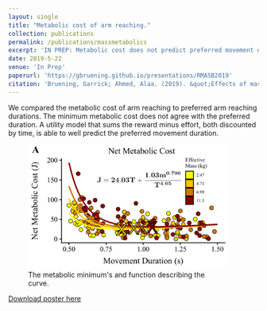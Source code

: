 ```yaml
---
layout: single
title: "Metabolic cost of arm reaching."
collection: publications
permalink: /publications/massmetabolics
excerpt: 'IN PREP: Metabolic cost does not predict preferred movement duration.'
date: 2019-5-22
venue: 'In Prep'
paperurl: 'https://gbruening.github.io/presentations/RMASB2019'
citation: 'Bruening, Garrick; Ahmed, Alaa. (2019). &quot;Effects of mass on metabolic cost of arm reaching.&quot; <i>Journal 1</i>. 1(3).'
---
```


We compared the metabolic cost of arm reaching to preferred arm reaching durations. The minimum metabolic cost does not agree with the preferred duration. A utility model that sums the reward minus effort, both discounted by time, is able to well predict the preferred movement duration.
<figure class ="align-center" style = 'width: 400px'>
    <a href="/images/RMASB2019/metpoweronly.png"><img src="/images/RMASB2019/metpoweronly.png"></a>
    <figcaption>The metabolic minimum's and function describing the curve.</figcaption>
</figure>

[Download poster here](https://gbruening.github.io/presentations/RMASB2019)

<!-- Recommended citation: Bruening, Garrick; Ahmed, Alaa. (2019). "Effects of mass on metabolic cost of arm reaching." <i>Journal 1</i>. 1(3). -->